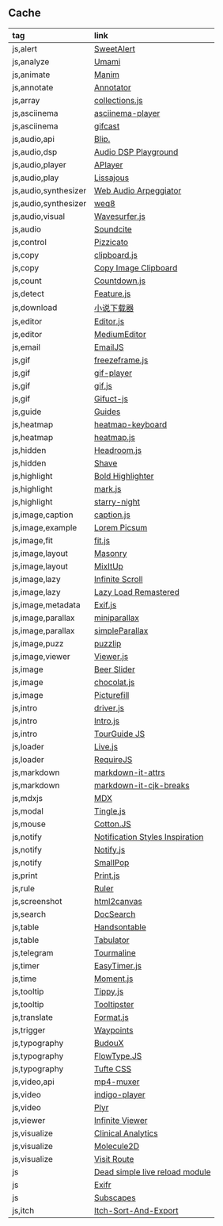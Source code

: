 ## Cache

|tag|link|
|:-|:-|
|js,alert|[SweetAlert](https://sweetalert.js.org)|
|js,analyze|[Umami](https://umami.is)|
|js,animate|[Manim](https://docs.manim.community/en/stable/index.html)|
|js,annotate|[Annotator](https://annotatorjs.org)|
|js,array|[collections.js](https://www.collectionsjs.com)|
|js,asciinema|[asciinema-player](https://github.com/asciinema/asciinema-player)|
|js,asciinema|[gifcast](https://github.com/dstein64/gifcast)|
|js,audio,api|[Blip.](https://github.com/jshanley/blip)|
|js,audio,dsp|[Audio DSP Playground](https://github.com/acarabott/audio-dsp-playground)|
|js,audio,player|[APlayer](https://aplayer.js.org)|
|js,audio,play|[Lissajous](https://github.com/kylestetz/lissajous)|
|js,audio,synthesizer|[Web Audio Arpeggiator](https://github.com/desandro/arpeggiator)|
|js,audio,synthesizer|[weq8](https://github.com/teropa/weq8)|
|js,audio,visual|[Wavesurfer.js](https://wavesurfer.xyz)|
|js,audio|[Soundcite](https://github.com/NUKnightLab/soundcite)|
|js,control|[Pizzicato](https://alemangui.github.io/pizzicato)|
|js,copy|[clipboard.js](https://clipboardjs.com)|
|js,copy|[Copy Image Clipboard](https://github.com/LuanEdCosta/copy-image-clipboard)|
|js,count|[Countdown.js](https://countdownjs.org)|
|js,detect|[Feature.js](https://featurejs.com)|
|js,download|[小说下载器](https://github.com/404-novel-project/novel-downloader)|
|js,editor|[Editor.js](https://editorjs.io)|
|js,editor|[MediumEditor](https://github.com/yabwe/medium-editor)|
|js,email|[EmailJS](https://emailjs.com)|
|js,gif|[freezeframe.js](https://ctrl-freaks.github.io/freezeframe.js)|
|js,gif|[gif-player](https://captaincodeman.github.io/gif-player/components/gif-player/demo)|
|js,gif|[gif.js](https://jnordberg.github.io/gif.js)|
|js,gif|[Gifuct-js](https://matt-way.github.io/gifuct-js)|
|js,guide|[Guides](https://github.com/daybrush/guides)|
|js,heatmap|[heatmap-keyboard](https://www.patrick-wied.at/projects/heatmap-keyboard)|
|js,heatmap|[heatmap.js](https://www.patrick-wied.at/static/heatmapjs)|
|js,hidden|[Headroom.js](https://wicky.nillia.ms/headroom.js)|
|js,hidden|[Shave](https://dollarshaveclub.github.io/shave)|
|js,highlight|[Bold Highlighter](https://github.com/acciojob/bold-highlighter-Ankitakamthe153)|
|js,highlight|[mark.js](https://markjs.io)|
|js,highlight|[starry-night](https://github.com/wooorm/starry-night)|
|js,image,caption|[caption.js](https://captionjs.com)|
|js,image,example|[Lorem Picsum](https://picsum.photos)|
|js,image,fit|[fit.js](https://soulwire.github.io/fit.js)|
|js,image,layout|[Masonry](https://masonry.desandro.com)|
|js,image,layout|[MixItUp](https://github.com/patrickkunka/mixitup)|
|js,image,lazy|[Infinite Scroll](https://infinite-scroll.com)|
|js,image,lazy|[Lazy Load Remastered](https://appelsiini.net/projects/lazyload)|
|js,image,metadata|[Exif.js](https://github.com/exif-js/exif-js)|
|js,image,parallax|[miniparallax](https://github.com/minimax711/miniparallax)|
|js,image,parallax|[simpleParallax](https://simpleparallax.com)|
|js,image,puzz|[puzzlip](https://github.com/lnenad/puzzlip)|
|js,image,viewer|[Viewer.js](https://github.com/fengyuanchen/viewerjs)|
|js,image|[Beer Slider](https://pepsized.com/demo/beer-slider-responsive-accessible-before-after-slider-demo)|
|js,image|[chocolat.js](https://chocolat.insipi.de)|
|js,image|[Picturefill](https://scottjehl.github.io/picturefill)|
|js,intro|[driver.js](https://driverjs.com)|
|js,intro|[Intro.js](https://introjs.com)|
|js,intro|[TourGuide JS](https://tourguidejs.com)|
|js,loader|[Live.js](https://livejs.com)|
|js,loader|[RequireJS](https://requirejs.org)|
|js,markdown|[markdown-it-attrs](https://github.com/arve0/markdown-it-attrs)|
|js,markdown|[markdown-it-cjk-breaks](https://github.com/markdown-it/markdown-it-cjk-breaks)|
|js,mdxjs|[MDX](https://mdxjs.com)|
|js,modal|[Tingle.js](https://github.com/robinparisi/tingle)|
|js,mouse|[Cotton.JS](https://cotton123236.github.io/CottonJS)|
|js,notify|[Notification Styles Inspiration](https://github.com/codrops/NotificationStyles)|
|js,notify|[Notify.js](https://notifyjs.jpillora.com)|
|js,notify|[SmallPop](https://silvio-r.github.io/spop)|
|js,print|[Print.js](https://printjs.crabbly.com)|
|js,rule|[Ruler](https://github.com/daybrush/ruler)|
|js,screenshot|[html2canvas](https://github.com/niklasvh/html2canvas)|
|js,search|[DocSearch](https://docsearch.algolia.com)|
|js,table|[Handsontable](https://github.com/handsontable/handsontable)|
|js,table|[Tabulator](https://tabulator.info)|
|js,telegram|[Tourmaline](https://tourmaline.dev)|
|js,timer|[EasyTimer.js](https://albert-gonzalez.github.io/easytimer.js)|
|js,time|[Moment.js](https://momentjs.com)|
|js,tooltip|[Tippy.js](https://atomiks.github.io/tippyjs)|
|js,tooltip|[Tooltipster](https://calebjacob.github.io/tooltipster)|
|js,translate|[Format.js](https://formatjs.io)|
|js,trigger|[Waypoints](http://imakewebthings.com/waypoints)|
|js,typography|[BudouX](https://github.com/google/budoux)|
|js,typography|[FlowType.JS](https://simplefocus.com/flowtype)|
|js,typography|[Tufte CSS](https://github.com/edwardtufte/tufte-css)|
|js,video,api|[mp4-muxer](https://github.com/Vanilagy/mp4-muxer)|
|js,video|[indigo-player](https://github.com/matvp91/indigo-player)|
|js,video|[Plyr](https://plyr.io)|
|js,viewer|[Infinite Viewer](https://github.com/daybrush/infinite-viewer)|
|js,visualize|[Clinical Analytics](https://dash.gallery/dash-clinical-analytics)|
|js,visualize|[Molecule2D](https://dash.gallery/dash-molecule-2d-viewer)|
|js,visualize|[Visit Route](https://echarts.apache.org/examples/en/editor.html?c=geo-svg-lines&lang=js)|
|js|[Dead simple live reload module](https://github.com/Kalabasa/simple-live-reload)|
|js|[Exifr](https://github.com/MikeKovarik/exifr)|
|js|[Subscapes](https://github.com/mattdesl/subscapes)|
|js,itch|[Itch-Sort-And-Export](https://github.com/6uhrmittag/Itch-Sort-And-Export)|
